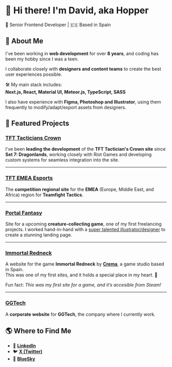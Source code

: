 # 👋 Hi there! I'm David, aka **Hopper**  

🎨 Senior Frontend Developer  | 🇪🇸 Based in Spain  


## 🥕 About Me  
I've been working in **web development** for over **8 years**, and coding has been my hobby since I was a teen.  

I collaborate closely with **designers and content teams** to create the best user experiences possible. 

🛠 My main stack includes:  
**Next.js, React, Material UI, Meteor.js, TypeScript, SASS**

I also have experience with **Figma, Photoshop and Illustrator**, using them frequently to modify/adapt/export assets from designers.  

## 🌟 Featured Projects  

### **[TFT Tacticians Crown](https://championship.teamfighttactics.leagueoflegends.com/)**

I've been **leading the development** of the **TFT Tactician's Crown site** since **Set 7: Dragonlands**, working closely with Riot Games and developing custom systems for seamless integration into the site.

---

### **[TFT EMEA Esports](https://emeatftesports.teamfighttactics.leagueoflegends.com/)**

The **competition regional site** for the **EMEA** (Europe, Middle East, and Africa) region for **Teamfight Tactics**.  

---

### **[Portal Fantasy](https://wb.portalfantasy.io/)**

Site for a upcoming **creature-collecting game**, one of my first freelancing projects. I worked hand-in-hand with a [super talented illustrator/designer](https://x.com/jpar125) to create a stunning landing page.

---

### **[Immortal Redneck](https://www.immortalredneck.com/)**

A website for the game **Immortal Redneck** by **[Crema](https://crema.gg/)**, a game studio based in Spain.  
This was one of my first sites, and it holds a special place in my heart. 🧡

Fun fact: *This was my first site for a game, and it’s accesible from Steam!*

---

### **[GGTech](https://ggtech.gg/)**

A **corporate website** for **GGTech**, the company where I currently work.  

## 🌎 Where to Find Me  
- 💼 [**LinkedIn**](https://www.linkedin.com/in/davidjimenezrubio94/)  
- 🐦 [**X (Twitter)**](https://x.com/HopperWave)  
- 🔵 [**BlueSky**](https://bsky.app/profile/zanahoriavil.bsky.social)
